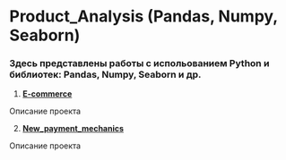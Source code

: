 # Product_Analysis (Pandas, Numpy, Seaborn)

### Здесь представлены работы с испольованием Python и библиотек: Pandas, Numpy, Seaborn и др.
1) **[E-commerce](https://github.com/bdi2503/Product_Analysis_Pandas.Numpy.Seaborn/tree/main/E-commerce/ "Ссылка на проект")**

Описание проекта

2) **[New_payment_mechanics](https://github.com/bdi2503/Product_Analysis_Pandas.Numpy.Seaborn/tree/main/New_payment_mechanics/ "Ссылка на проект")**

Описание проекта
